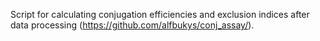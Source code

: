 Script for calculating conjugation efficiencies and exclusion indices after data processing (https://github.com/alfbukys/conj_assay/).
